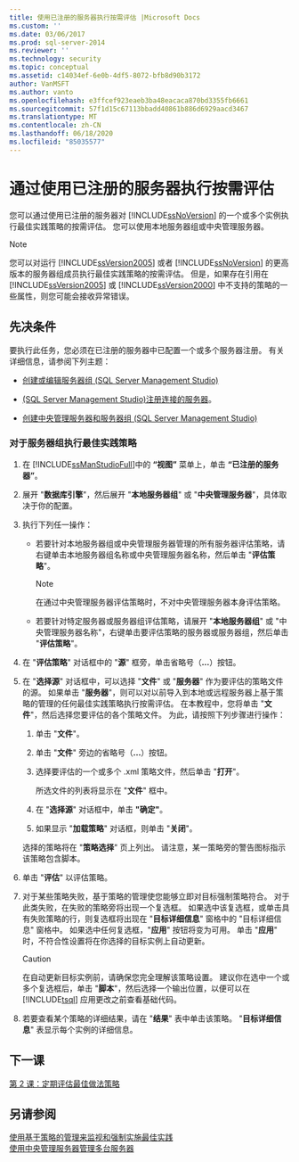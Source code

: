 ```yaml
---
title: 使用已注册的服务器执行按需评估 |Microsoft Docs
ms.custom: ''
ms.date: 03/06/2017
ms.prod: sql-server-2014
ms.reviewer: ''
ms.technology: security
ms.topic: conceptual
ms.assetid: c14034ef-6e0b-4df5-8072-bfb8d90b3172
author: VanMSFT
ms.author: vanto
ms.openlocfilehash: e3ffcef923eaeb3ba48eacaca870bd3355fb6661
ms.sourcegitcommit: 57f1d15c67113bbadd40861b886d6929aacd3467
ms.translationtype: MT
ms.contentlocale: zh-CN
ms.lasthandoff: 06/18/2020
ms.locfileid: "85035577"
---
```

# <a name="perform-an-on-demand-evaluation-by-using-registered-servers"></a>通过使用已注册的服务器执行按需评估

  您可以通过使用已注册的服务器对 [!INCLUDE[ssNoVersion](../includes/ssnoversion-md.md)] 的一个或多个实例执行最佳实践策略的按需评估。 您可以使用本地服务器组或中央管理服务器。  
  
> [!NOTE]  
>  您可以对运行 [!INCLUDE[ssVersion2005](../includes/ssversion2005-md.md)] 或者 [!INCLUDE[ssNoVersion](../includes/ssnoversion-md.md)] 的更高版本的服务器组成员执行最佳实践策略的按需评估。 但是，如果存在引用在 [!INCLUDE[ssVersion2005](../includes/ssversion2005-md.md)] 或 [!INCLUDE[ssVersion2000](../includes/ssversion2000-md.md)] 中不支持的策略的一些属性，则您可能会接收异常错误。  
  
## <a name="prerequisites"></a>先决条件  
 要执行此任务，您必须在已注册的服务器中已配置一个或多个服务器注册。 有关详细信息，请参阅下列主题：  
  
-   [创建或编辑服务器组 (SQL Server Management Studio)](../ssms/register-servers/create-or-edit-a-server-group-sql-server-management-studio.md)  
  
-   [&#40;SQL Server Management Studio&#41;注册连接的服务器](../ssms/register-servers/register-a-connected-server-sql-server-management-studio.md)。  
  
-   [创建中央管理服务器和服务器组 (SQL Server Management Studio)](../ssms/register-servers/create-a-central-management-server-and-server-group.md)  
  
### <a name="to-evaluate-best-practices-policies-against-a-server-group"></a>对于服务器组执行最佳实践策略  
  
1.  在 [!INCLUDE[ssManStudioFull](../includes/ssmanstudiofull-md.md)]中的 **“视图”** 菜单上，单击 **“已注册的服务器”**。  
  
2.  展开 "**数据库引擎**"，然后展开 "**本地服务器组**" 或 "**中央管理服务器**"，具体取决于你的配置。  
  
3.  执行下列任一操作：  
  
    -   若要针对本地服务器组或中央管理服务器管理的所有服务器评估策略，请右键单击本地服务器组名称或中央管理服务器名称，然后单击 "**评估策略**"。  
  
        > [!NOTE]  
        >  在通过中央管理服务器评估策略时，不对中央管理服务器本身评估策略。  
  
    -   若要针对特定服务器或服务器组评估策略，请展开 "**本地服务器组**" 或 "中央管理服务器名称"，右键单击要评估策略的服务器或服务器组，然后单击 "**评估策略**"。  
  
4.  在 "**评估策略**" 对话框中的 "**源**" 框旁，单击省略号（**...**）按钮。  
  
5.  在 "**选择源**" 对话框中，可以选择 "**文件**" 或 "**服务器**" 作为要评估的策略文件的源。 如果单击 "**服务器**"，则可以对以前导入到本地或远程服务器上基于策略的管理的任何最佳实践策略执行按需评估。 在本教程中，您将单击 "**文件**"，然后选择您要评估的各个策略文件。 为此，请按照下列步骤进行操作：  
  
    1.  单击 "**文件**"。  
  
    2.  单击 "**文件**" 旁边的省略号（**...**）按钮。  
  
    3.  选择要评估的一个或多个 .xml 策略文件，然后单击 "**打开**"。  
  
         所选文件的列表将显示在 "**文件**" 框中。  
  
    4.  在 "**选择源**" 对话框中，单击 **"确定"**。  
  
    5.  如果显示 "**加载策略**" 对话框，则单击 "**关闭**"。  
  
     选择的策略将在 "**策略选择**" 页上列出。 请注意，某一策略旁的警告图标指示该策略包含脚本。  
  
6.  单击 "**评估**" 以评估策略。  
  
7.  对于某些策略失败，基于策略的管理使您能够立即对目标强制策略符合。 对于此类失败，在失败的策略旁将出现一个复选框。 如果选中该复选框，或单击具有失败策略的行，则复选框将出现在 "**目标详细信息**" 窗格中的 "目标详细信息" 窗格中。 如果选中任何复选框，"**应用**" 按钮将变为可用。 单击 "**应用**" 时，不符合性设置将在你选择的目标实例上自动更新。  
  
    > [!CAUTION]  
    >  在自动更新目标实例前，请确保您完全理解该策略设置。 建议你在选中一个或多个复选框后，单击 "**脚本**"，然后选择一个输出位置，以便可以在 [!INCLUDE[tsql](../includes/tsql-md.md)] 应用更改之前查看基础代码。  
  
8.  若要查看某个策略的详细结果，请在 "**结果**" 表中单击该策略。 "**目标详细信息**" 表显示每个实例的详细信息。  
  
## <a name="next-lesson"></a>下一课  
 [第 2 课：定期评估最佳做法策略](../../2014/tutorials/lesson-2-evaluate-best-practices-policies-on-a-scheduled-basis.md)  
  
## <a name="see-also"></a>另请参阅  
 [使用基于策略的管理来监视和强制实施最佳实践](../relational-databases/policy-based-management/monitor-and-enforce-best-practices-by-using-policy-based-management.md)   
 [使用中央管理服务器管理多台服务器](../relational-databases/administer-multiple-servers-using-central-management-servers.md)  
  
  
